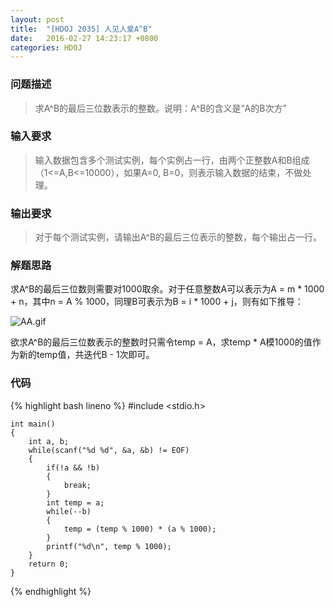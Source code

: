 ```yaml
---
layout: post
title:  "[HDOJ 2035] 人见人爱A^B"
date:   2016-02-27 14:23:17 +0800
categories: HDOJ
---
```

### __问题描述__
> 求A^B的最后三位数表示的整数。说明：A^B的含义是“A的B次方”

### __输入要求__
> 输入数据包含多个测试实例，每个实例占一行，由两个正整数A和B组成（1<=A,B<=10000），如果A=0, B=0，则表示输入数据的结束，不做处理。

### __输出要求__
> 对于每个测试实例，请输出A^B的最后三位表示的整数，每个输出占一行。

### __解题思路__
求A^B的最后三位数则需要对1000取余。对于任意整数A可以表示为A = m * 1000 + n，其中n = A % 1000，同理B可表示为B = i * 1000 + j，则有如下推导：

![AA.gif](https://ooo.0o0.ooo/2016/03/12/56e4dcadd4bd0.gif)

欲求A^B的最后三位数表示的整数时只需令temp = A，求temp * A模1000的值作为新的temp值，共迭代B - 1次即可。

### __代码__
{% highlight bash lineno %}
	#include <stdio.h>

	int main()
	{
	    int a, b;
	    while(scanf("%d %d", &a, &b) != EOF)
	    {
	        if(!a && !b)
	        {
	            break;
	        }
	        int temp = a;
	        while(--b)
	        {
	            temp = (temp % 1000) * (a % 1000);
	        }
	        printf("%d\n", temp % 1000);
	    }
	    return 0;
	}
{% endhighlight %}